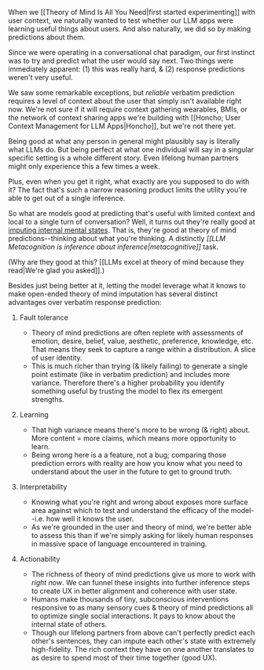 When we [[Theory of Mind Is All You Need|first started experimenting]] with user context, we naturally wanted to test whether our LLM apps were learning useful things about users. And also naturally, we did so by making predictions about them.

Since we were operating in a conversational chat paradigm, our first instinct was to try and predict what the user would say next. Two things were immediately apparent: (1) this was really hard, & (2) response predictions weren't very useful. 

We saw some remarkable exceptions, but *reliable* verbatim prediction requires a level of context about the user that simply isn't available right now. We're not sure if it will require context gathering wearables, BMIs, or the network of context sharing apps we're building with [[Honcho; User Context Management for LLM Apps|Honcho]], but we're not there yet. 

Being good at what any person in general might plausibly say is literally what LLMs do. But being perfect at what one individual will say in a singular specific setting is a whole different story. Even lifelong human partners might only experience this a few times a week.

Plus, even when you get it right, what exactly are you supposed to do with it? The fact that's such a narrow reasoning product limits the utility you're able to get out of a single inference. 

So what are models good at predicting that's useful with limited context and local to a single turn of conversation? Well, it turns out they're really good at [imputing internal mental states](https://arxiv.org/abs/2302.02083). That is, they're good at theory of mind predictions--thinking about what you're thinking. A distinctly *[[LLM Metacognition is inference about inference|metacognitive]]* task.

(Why are they good at this? [[LLMs excel at theory of mind because they read|We're glad you asked]].)

Besides just being better at it, letting the model leverage what it knows to make open-ended theory of mind imputation has several distinct advantages over verbatim response prediction:

1. Fault tolerance
	- Theory of mind predictions are often replete with assessments of emotion, desire, belief, value, aesthetic, preference, knowledge, etc. That means they seek to capture a range within a distribution. A slice of user identity.
	- This is much richer than trying (& likely failing) to generate a single point estimate (like in verbatim prediction) and includes more variance. Therefore there's a higher probability you identify something useful by trusting the model to flex its emergent strengths.  

2. Learning
	- That high variance means there's more to be wrong (& right) about. More content = more claims, which means more opportunity to learn. 
	- Being wrong here is a a feature, not a bug; comparing those prediction errors with reality are how you know what you need to understand about the user in the future to get to ground truth.  

3. Interpretability 
	- Knowing what you're right and wrong about exposes more surface area against which to test and understand the efficacy of the model--i.e. how well it knows the user.
	- As we're grounded in the user and theory of mind, we're better able to assess this than if we're simply asking for likely human responses in massive space of language encountered in training.  

4. Actionability
	- The richness of theory of mind predictions give us more to work with *right now*. We can funnel these insights into further inference steps to create UX in better alignment and coherence with user state.
	- Humans make thousands of tiny, subconscious interventions responsive to as many sensory cues & theory of mind predictions all to optimize single social interactions. It pays to know about the internal state of others.
	- Though our lifelong partners from above can't perfectly predict each other's sentences, they can impute each other's state with extremely high-fidelity. The rich context they have on one another translates to as desire to spend most of their time together (good UX).  



